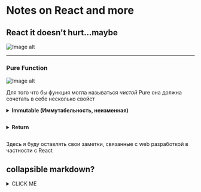 # Notes on React and more

## React it doesn't hurt...maybe

![Image alt](https://github.com/GlebGlushchenko/Notes-on-React-and-more/blob/master/Ogmo.png)

____

### Pure Function

![Image alt](https://github.com/GlebGlushchenko/Notes-on-React-and-more/blob/master/Function.png)

Для того что бы функция могла называться *чистой* Pure она должна сочетать в себе несколько свойст 

<details><summary><b>Immutable (Иммутабельность, неизменная)</b><p></summary>

Pure Function не должна мутировать данные которые в неё приходят.
Допустим данные пришли из *вне* и они являються { *Обьектом* }, то в случае если мы их мутируе *изменим* в нутри функции { *обьект* } который пришёл к нам из вне тоже измениться так как, к нам придёт не сам { *Обьект* }, а лишь ссылка на него.</details>

<details><summary><b>Return</b><p></summary>

Pure Function должна что то вернуть </p></details>




Здесь я буду оставлять свои заметки, связанные с web разработкой в частности с React 
## collapsible markdown?

<details><summary>CLICK ME</summary>
<p>

#### yes, even hidden code blocks!

```javascript
alert('Hello world!')
```

</p>
</details>
